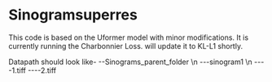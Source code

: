 # Sinogramsuperres


This code is based on the Uformer model with minor modifications. It is currently running the Charbonnier Loss. will update it to KL-L1 shortly. 

Datapath should look like-
--Sinograms_parent_folder \n
---sinogram1 \n
----1.tiff
----2.tiff
